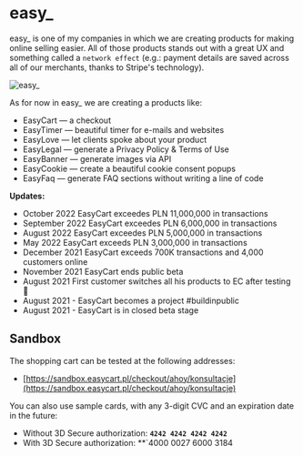 # easy_

easy_ is one of my companies in which we are creating products for making online selling easier. All of those products stands out with a great UX and something called a `network effect` (e.g.: payment details are saved across all of our merchants, thanks to Stripe's technology).

![easy_](https://cloud.overment.com/Shared-Image-2022-11-07-12-08-48-1667819328/Shared-Image-2022-11-07-12-08-48.png)

As for now in easy_ we are creating a products like: 

- EasyCart — a checkout
- EasyTimer — beautiful timer for e-mails and websites
- EasyLove — let clients spoke about your product
- EasyLegal — generate a Privacy Policy & Terms of Use
- EasyBanner — generate images via API
- EasyCookie — create a beautiful cookie consent popups
- EasyFaq — generate FAQ sections without writing a line of code

**Updates:**
- October 2022 EasyCart exceedes PLN 11,000,000 in transactions
- September 2022 EasyCart exceedes PLN 6,000,000 in transactions 
- August 2022 EasyCart exceedes PLN 5,000,000 in transactions
- May 2022 EasyCart exceeds PLN 3,000,000 in transactions
- December 2021 EasyCart exceeds 700K transactions and 4,000 customers online
- November 2021 EasyCart ends public beta
- August 2021 First customer switches all his products to EC after testing 🎉
- August 2021 - EasyCart becomes a project #buildinpublic
- August 2021 - EasyCart is in closed beta stage

## Sandbox

The shopping cart can be tested at the following addresses:
- [https://sandbox.easycart.pl/checkout/ahoy/konsultacje](https://sandbox.easycart.pl/checkout/ahoy/konsultacje)

You can also use sample cards, with any 3-digit CVC and an expiration date in the future:
- Without 3D Secure authorization: **`4242 4242 4242 4242`**
- With 3D Secure authorization: **`4000 0027 6000 3184